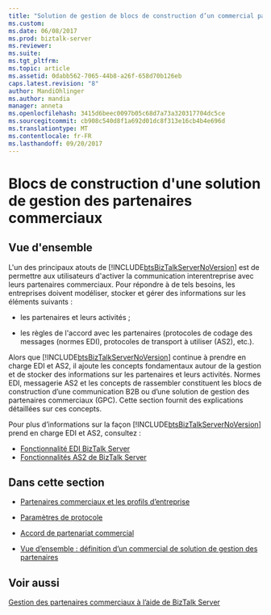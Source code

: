 ```yaml
---
title: "Solution de gestion de blocs de construction d’un commercial partenaire | Documents Microsoft"
ms.custom: 
ms.date: 06/08/2017
ms.prod: biztalk-server
ms.reviewer: 
ms.suite: 
ms.tgt_pltfrm: 
ms.topic: article
ms.assetid: 0dabb562-7065-44b8-a26f-658d70b126eb
caps.latest.revision: "8"
author: MandiOhlinger
ms.author: mandia
manager: anneta
ms.openlocfilehash: 3415d6beec0097b05c68d7a73a320317704dc5ce
ms.sourcegitcommit: cb908c540d8f1a692d01dc8f313e16cb4b4e696d
ms.translationtype: MT
ms.contentlocale: fr-FR
ms.lasthandoff: 09/20/2017
---
```

# <a name="building-blocks-of-a-trading-partner-management-solution"></a>Blocs de construction d'une solution de gestion des partenaires commerciaux
## <a name="overview"></a>Vue d'ensemble
L'un des principaux atouts de [!INCLUDE[btsBizTalkServerNoVersion](../includes/btsbiztalkservernoversion-md.md)] est de permettre aux utilisateurs d'activer la communication interentreprise avec leurs partenaires commerciaux. Pour répondre à de tels besoins, les entreprises doivent modéliser, stocker et gérer des informations sur les éléments suivants :  
  
-   les partenaires et leurs activités ;  
  
-   les règles de l'accord avec les partenaires (protocoles de codage des messages (normes EDI), protocoles de transport à utiliser (AS2), etc.).  
  
 Alors que [!INCLUDE[btsBizTalkServerNoVersion](../includes/btsbiztalkservernoversion-md.md)] continue à prendre en charge EDI et AS2, il ajoute les concepts fondamentaux autour de la gestion et de stocker des informations sur les partenaires et leurs activités. Normes EDI, messagerie AS2 et les concepts de rassembler constituent les blocs de construction d’une communication B2B ou d’une solution de gestion des partenaires commerciaux (GPC). Cette section fournit des explications détaillées sur ces concepts. 
 
 Pour plus d’informations sur la façon [!INCLUDE[btsBizTalkServerNoVersion](../includes/btsbiztalkservernoversion-md.md)] prend en charge EDI et AS2, consultez :
 
 - [Fonctionnalité EDI BizTalk Server](../core/biztalk-server-edi-functionality.md)
 - [Fonctionnalités AS2 de BizTalk Server](../core/biztalk-server-as2-functionality.md)
  
## <a name="in-this-section"></a>Dans cette section  
  
-   [Partenaires commerciaux et les profils d’entreprise](../core/trading-partners-and-business-profiles.md)
  
-   [Paramètres de protocole](../core/protocol-settings.md)  
  
-   [Accord de partenariat commercial](../core/trading-partner-agreement.md)  
  
-   [Vue d’ensemble : définition d’un commercial de solution de gestion des partenaires](../core/putting-it-all-together-defining-a-trading-partner-management-solution.md)  
  
## <a name="see-also"></a>Voir aussi  
 [Gestion des partenaires commerciaux à l’aide de BizTalk Server](../core/trading-partner-management-using-biztalk-server.md)